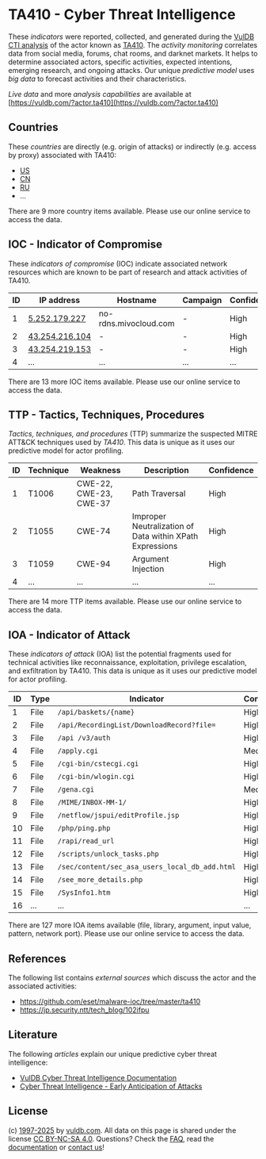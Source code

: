 # TA410 - Cyber Threat Intelligence

These _indicators_ were reported, collected, and generated during the [VulDB CTI analysis](https://vuldb.com/?kb.cti) of the actor known as [TA410](https://vuldb.com/?actor.ta410). The _activity monitoring_ correlates data from social media, forums, chat rooms, and darknet markets. It helps to determine associated actors, specific activities, expected intentions, emerging research, and ongoing attacks. Our unique _predictive model_ uses _big data_ to forecast activities and their characteristics.

_Live data_ and more _analysis capabilities_ are available at [https://vuldb.com/?actor.ta410](https://vuldb.com/?actor.ta410)

## Countries

These _countries_ are directly (e.g. origin of attacks) or indirectly (e.g. access by proxy) associated with TA410:

* [US](https://vuldb.com/?country.us)
* [CN](https://vuldb.com/?country.cn)
* [RU](https://vuldb.com/?country.ru)
* ...

There are 9 more country items available. Please use our online service to access the data.

## IOC - Indicator of Compromise

These _indicators of compromise_ (IOC) indicate associated network resources which are known to be part of research and attack activities of TA410.

ID | IP address | Hostname | Campaign | Confidence
-- | ---------- | -------- | -------- | ----------
1 | [5.252.179.227](https://vuldb.com/?ip.5.252.179.227) | no-rdns.mivocloud.com | - | High
2 | [43.254.216.104](https://vuldb.com/?ip.43.254.216.104) | - | - | High
3 | [43.254.219.153](https://vuldb.com/?ip.43.254.219.153) | - | - | High
4 | ... | ... | ... | ...

There are 13 more IOC items available. Please use our online service to access the data.

## TTP - Tactics, Techniques, Procedures

_Tactics, techniques, and procedures_ (TTP) summarize the suspected MITRE ATT&CK techniques used by _TA410_. This data is unique as it uses our predictive model for actor profiling.

ID | Technique | Weakness | Description | Confidence
-- | --------- | -------- | ----------- | ----------
1 | T1006 | CWE-22, CWE-23, CWE-37 | Path Traversal | High
2 | T1055 | CWE-74 | Improper Neutralization of Data within XPath Expressions | High
3 | T1059 | CWE-94 | Argument Injection | High
4 | ... | ... | ... | ...

There are 14 more TTP items available. Please use our online service to access the data.

## IOA - Indicator of Attack

These _indicators of attack_ (IOA) list the potential fragments used for technical activities like reconnaissance, exploitation, privilege escalation, and exfiltration by TA410. This data is unique as it uses our predictive model for actor profiling.

ID | Type | Indicator | Confidence
-- | ---- | --------- | ----------
1 | File | `/api/baskets/{name}` | High
2 | File | `/api/RecordingList/DownloadRecord?file=` | High
3 | File | `/api /v3/auth` | High
4 | File | `/apply.cgi` | Medium
5 | File | `/cgi-bin/cstecgi.cgi` | High
6 | File | `/cgi-bin/wlogin.cgi` | High
7 | File | `/gena.cgi` | Medium
8 | File | `/MIME/INBOX-MM-1/` | High
9 | File | `/netflow/jspui/editProfile.jsp` | High
10 | File | `/php/ping.php` | High
11 | File | `/rapi/read_url` | High
12 | File | `/scripts/unlock_tasks.php` | High
13 | File | `/sec/content/sec_asa_users_local_db_add.html` | High
14 | File | `/see_more_details.php` | High
15 | File | `/SysInfo1.htm` | High
16 | ... | ... | ...

There are 127 more IOA items available (file, library, argument, input value, pattern, network port). Please use our online service to access the data.

## References

The following list contains _external sources_ which discuss the actor and the associated activities:

* https://github.com/eset/malware-ioc/tree/master/ta410
* https://jp.security.ntt/tech_blog/102ifpu

## Literature

The following _articles_ explain our unique predictive cyber threat intelligence:

* [VulDB Cyber Threat Intelligence Documentation](https://vuldb.com/?kb.cti)
* [Cyber Threat Intelligence - Early Anticipation of Attacks](https://www.scip.ch/en/?labs.20201022)

## License

(c) [1997-2025](https://vuldb.com/?kb.changelog) by [vuldb.com](https://vuldb.com/?kb.about). All data on this page is shared under the license [CC BY-NC-SA 4.0](https://creativecommons.org/licenses/by-nc-sa/4.0/). Questions? Check the [FAQ](https://vuldb.com/?kb.faq), read the [documentation](https://vuldb.com/?kb) or [contact us](https://vuldb.com/?contact)!
